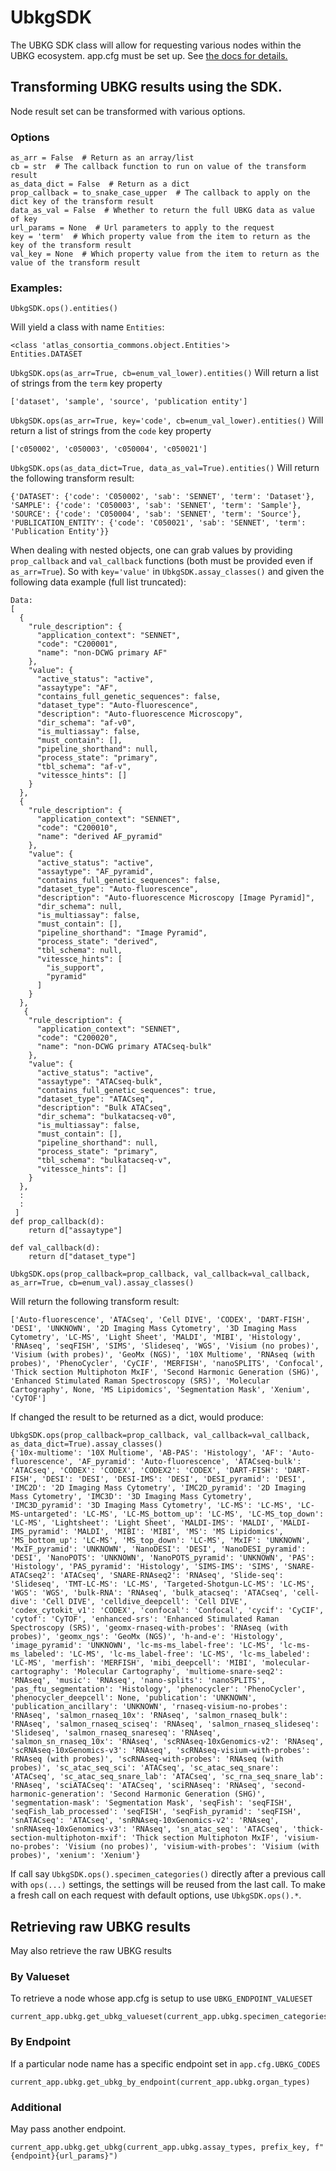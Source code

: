 # UbkgSDK
The UBKG SDK class will allow for requesting various nodes within the UBKG ecosystem.
app.cfg must be set up. See [the docs for details.](https://github.com/x-atlas-consortia/commons/tree/main/atlas_consortia_commons/ubkg)

## Transforming UBKG results using the SDK.
Node result set can be transformed with various options.
### Options
```
as_arr = False  # Return as an array/list
cb = str  # The callback function to run on value of the transform result 
as_data_dict = False  # Return as a dict
prop_callback = to_snake_case_upper  # The callback to apply on the dict key of the transform result 
data_as_val = False  # Whether to return the full UBKG data as value of key
url_params = None  # Url parameters to apply to the request
key = 'term'  # Which property value from the item to return as the key of the transform result 
val_key = None  # Which property value from the item to return as the value of the transform result 
```

### Examples:
```
UbkgSDK.ops().entities()
```
Will yield a class with name `Entities`:
```
<class 'atlas_consortia_commons.object.Entities'>
Entities.DATASET
```

`UbkgSDK.ops(as_arr=True, cb=enum_val_lower).entities()`
Will return a list of strings from the `term` key property
```
['dataset', 'sample', 'source', 'publication entity']
```

`UbkgSDK.ops(as_arr=True, key='code', cb=enum_val_lower).entities()`
Will return a list of strings from the `code` key property
```
['c050002', 'c050003', 'c050004', 'c050021']
```

`UbkgSDK.ops(as_data_dict=True, data_as_val=True).entities()`
Will return the following transform result:
```
{'DATASET': {'code': 'C050002', 'sab': 'SENNET', 'term': 'Dataset'}, 'SAMPLE': {'code': 'C050003', 'sab': 'SENNET', 'term': 'Sample'}, 'SOURCE': {'code': 'C050004', 'sab': 'SENNET', 'term': 'Source'}, 'PUBLICATION_ENTITY': {'code': 'C050021', 'sab': 'SENNET', 'term': 'Publication Entity'}}
```

When dealing with nested objects, one can grab values by providing `prop_callback` and `val_callback` functions (both must be provided even if `as_arr=True`). 
So with `key='value'` in `UbkgSDK.assay_classes()` and given the following data example (full list truncated):
```
Data:
[
  {
    "rule_description": {
      "application_context": "SENNET",
      "code": "C200001",
      "name": "non-DCWG primary AF"
    },
    "value": {
      "active_status": "active",
      "assaytype": "AF",
      "contains_full_genetic_sequences": false,
      "dataset_type": "Auto-fluorescence",
      "description": "Auto-fluorescence Microscopy",
      "dir_schema": "af-v0",
      "is_multiassay": false,
      "must_contain": [],
      "pipeline_shorthand": null,
      "process_state": "primary",
      "tbl_schema": "af-v",
      "vitessce_hints": []
    }
  },
  {
    "rule_description": {
      "application_context": "SENNET",
      "code": "C200010",
      "name": "derived AF_pyramid"
    },
    "value": {
      "active_status": "active",
      "assaytype": "AF_pyramid",
      "contains_full_genetic_sequences": false,
      "dataset_type": "Auto-fluorescence",
      "description": "Auto-fluorescence Microscopy [Image Pyramid]",
      "dir_schema": null,
      "is_multiassay": false,
      "must_contain": [],
      "pipeline_shorthand": "Image Pyramid",
      "process_state": "derived",
      "tbl_schema": null,
      "vitessce_hints": [
        "is_support",
        "pyramid"
      ]
    }
  },
   {
    "rule_description": {
      "application_context": "SENNET",
      "code": "C200020",
      "name": "non-DCWG primary ATACseq-bulk"
    },
    "value": {
      "active_status": "active",
      "assaytype": "ATACseq-bulk",
      "contains_full_genetic_sequences": true,
      "dataset_type": "ATACseq",
      "description": "Bulk ATACseq",
      "dir_schema": "bulkatacseq-v0",
      "is_multiassay": false,
      "must_contain": [],
      "pipeline_shorthand": null,
      "process_state": "primary",
      "tbl_schema": "bulkatacseq-v",
      "vitessce_hints": []
    }
  },
  :
  :
 ]
def prop_callback(d):
    return d["assaytype"]

def val_callback(d):
    return d["dataset_type"]
    
UbkgSDK.ops(prop_callback=prop_callback, val_callback=val_callback, as_arr=True, cb=enum_val).assay_classes()
```
Will return the following transform result:
```
['Auto-fluorescence', 'ATACseq', 'Cell DIVE', 'CODEX', 'DART-FISH', 'DESI', 'UNKNOWN', '2D Imaging Mass Cytometry', '3D Imaging Mass Cytometry', 'LC-MS', 'Light Sheet', 'MALDI', 'MIBI', 'Histology', 'RNAseq', 'seqFISH', 'SIMS', 'Slideseq', 'WGS', 'Visium (no probes)', 'Visium (with probes)', 'GeoMx (NGS)', '10X Multiome', 'RNAseq (with probes)', 'PhenoCycler', 'CyCIF', 'MERFISH', 'nanoSPLITS', 'Confocal', 'Thick section Multiphoton MxIF', 'Second Harmonic Generation (SHG)', 'Enhanced Stimulated Raman Spectroscopy (SRS)', 'Molecular Cartography', None, 'MS Lipidomics', 'Segmentation Mask', 'Xenium', 'CyTOF']
```

If changed the result to be returned as a dict, would produce:
```
UbkgSDK.ops(prop_callback=prop_callback, val_callback=val_callback, as_data_dict=True).assay_classes()
{'10x-multiome': '10X Multiome', 'AB-PAS': 'Histology', 'AF': 'Auto-fluorescence', 'AF_pyramid': 'Auto-fluorescence', 'ATACseq-bulk': 'ATACseq', 'CODEX': 'CODEX', 'CODEX2': 'CODEX', 'DART-FISH': 'DART-FISH', 'DESI': 'DESI', 'DESI-IMS': 'DESI', 'DESI_pyramid': 'DESI', 'IMC2D': '2D Imaging Mass Cytometry', 'IMC2D_pyramid': '2D Imaging Mass Cytometry', 'IMC3D': '3D Imaging Mass Cytometry', 'IMC3D_pyramid': '3D Imaging Mass Cytometry', 'LC-MS': 'LC-MS', 'LC-MS-untargeted': 'LC-MS', 'LC-MS_bottom_up': 'LC-MS', 'LC-MS_top_down': 'LC-MS', 'Lightsheet': 'Light Sheet', 'MALDI-IMS': 'MALDI', 'MALDI-IMS_pyramid': 'MALDI', 'MIBI': 'MIBI', 'MS': 'MS Lipidomics', 'MS_bottom_up': 'LC-MS', 'MS_top_down': 'LC-MS', 'MxIF': 'UNKNOWN', 'MxIF_pyramid': 'UNKNOWN', 'NanoDESI': 'DESI', 'NanoDESI_pyramid': 'DESI', 'NanoPOTS': 'UNKNOWN', 'NanoPOTS_pyramid': 'UNKNOWN', 'PAS': 'Histology', 'PAS_pyramid': 'Histology', 'SIMS-IMS': 'SIMS', 'SNARE-ATACseq2': 'ATACseq', 'SNARE-RNAseq2': 'RNAseq', 'Slide-seq': 'Slideseq', 'TMT-LC-MS': 'LC-MS', 'Targeted-Shotgun-LC-MS': 'LC-MS', 'WGS': 'WGS', 'bulk-RNA': 'RNAseq', 'bulk_atacseq': 'ATACseq', 'cell-dive': 'Cell DIVE', 'celldive_deepcell': 'Cell DIVE', 'codex_cytokit_v1': 'CODEX', 'confocal': 'Confocal', 'cycif': 'CyCIF', 'cytof': 'CyTOF', 'enhanced-srs': 'Enhanced Stimulated Raman Spectroscopy (SRS)', 'geomx-rnaseq-with-probes': 'RNAseq (with probes)', 'geomx_ngs': 'GeoMx (NGS)', 'h-and-e': 'Histology', 'image_pyramid': 'UNKNOWN', 'lc-ms-ms_label-free': 'LC-MS', 'lc-ms-ms_labeled': 'LC-MS', 'lc-ms_label-free': 'LC-MS', 'lc-ms_labeled': 'LC-MS', 'merfish': 'MERFISH', 'mibi_deepcell': 'MIBI', 'molecular-cartography': 'Molecular Cartography', 'multiome-snare-seq2': 'RNAseq', 'music': 'RNAseq', 'nano-splits': 'nanoSPLITS', 'pas_ftu_segmentation': 'Histology', 'phenocycler': 'PhenoCycler', 'phenocycler_deepcell': None, 'publication': 'UNKNOWN', 'publication_ancillary': 'UNKNOWN', 'rnaseq-visium-no-probes': 'RNAseq', 'salmon_rnaseq_10x': 'RNAseq', 'salmon_rnaseq_bulk': 'RNAseq', 'salmon_rnaseq_sciseq': 'RNAseq', 'salmon_rnaseq_slideseq': 'Slideseq', 'salmon_rnaseq_snareseq': 'RNAseq', 'salmon_sn_rnaseq_10x': 'RNAseq', 'scRNAseq-10xGenomics-v2': 'RNAseq', 'scRNAseq-10xGenomics-v3': 'RNAseq', 'scRNAseq-visium-with-probes': 'RNAseq (with probes)', 'scRNAseq-with-probes': 'RNAseq (with probes)', 'sc_atac_seq_sci': 'ATACseq', 'sc_atac_seq_snare': 'ATACseq', 'sc_atac_seq_snare_lab': 'ATACseq', 'sc_rna_seq_snare_lab': 'RNAseq', 'sciATACseq': 'ATACseq', 'sciRNAseq': 'RNAseq', 'second-harmonic-generation': 'Second Harmonic Generation (SHG)', 'segmentation-mask': 'Segmentation Mask', 'seqFish': 'seqFISH', 'seqFish_lab_processed': 'seqFISH', 'seqFish_pyramid': 'seqFISH', 'snATACseq': 'ATACseq', 'snRNAseq-10xGenomics-v2': 'RNAseq', 'snRNAseq-10xGenomics-v3': 'RNAseq', 'sn_atac_seq': 'ATACseq', 'thick-section-multiphoton-mxif': 'Thick section Multiphoton MxIF', 'visium-no-probes': 'Visium (no probes)', 'visium-with-probes': 'Visium (with probes)', 'xenium': 'Xenium'}
```


If call say `UbkgSDK.ops().specimen_categories()` directly after a previous call with `ops(...)` settings, the settings will be reused from the last call.
To make a fresh call on each request with default options, use `UbkgSDK.ops().*`.


## Retrieving raw UBKG results
May also retrieve the raw UBKG results
### By Valueset
To retrieve a node whose app.cfg is setup to use `UBKG_ENDPOINT_VALUESET`
```
current_app.ubkg.get_ubkg_valueset(current_app.ubkg.specimen_categories)
```

### By Endpoint
If a particular node name has a specific endpoint set in `app.cfg.UBKG_CODES`
```
current_app.ubkg.get_ubkg_by_endpoint(current_app.ubkg.organ_types)
```

### Additional
May pass another endpoint.
```
current_app.ubkg.get_ubkg(current_app.ubkg.assay_types, prefix_key, f"{endpoint}{url_params}")
```